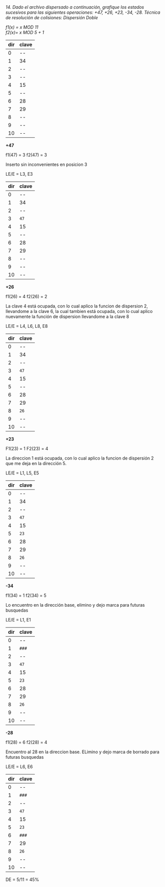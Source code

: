 *14. Dado el archivo dispersado a continuación, grafique los estados sucesivos para las
siguientes operaciones: +47, +26, +23, -34, -28.
Técnica de resolución de colisiones: Dispersión Doble*

*f1(x) = x MOD 11*<br>
*f2(x)= x MOD 5 + 1*

|dir|clave|
| -- | -- |
| 0 | -- |
| 1 | 34 |
| 2 | -- |
| 3 | -- |
| 4 | 15 |
| 5 | -- |
| 6 | 28 |
| 7 | 29 |
| 8 | -- |
| 9 | -- |
| 10 | -- |

**+47**

f1(47) = 3
f2(47) = 3

Inserto sin inconvenientes en posicion 3

LE/E = L3, E3

|dir|clave|
| -- | -- |
| 0 | -- |
| 1 | 34 |
| 2 | -- |
| 3 | `47` |
| 4 | 15 |
| 5 | -- |
| 6 | 28 |
| 7 | 29 |
| 8 | -- |
| 9 | -- |
| 10 | -- |

**+26**

f1(26) = 4
f2(26) = 2

La clave 4 está ocupada, con lo cual aplico la funcion de dispersion 2, llevandome a la clave 6, la cual tambien está ocupada, con lo cual aplico nuevamente la función de dispersion llevandome a la clave 8

LE/E = L4, L6, L8, E8

|dir|clave|
| -- | -- |
| 0 | -- |
| 1 | 34 |
| 2 | -- |
| 3 | `47` |
| 4 | 15 |
| 5 | -- |
| 6 | 28 |
| 7 | 29 |
| 8 | `26` |
| 9 | -- |
| 10 | -- |

**+23**

F1(23) = 1
F2(23) = 4

La direccion 1 está ocupada, con lo cual aplico la funcion de dispersión 2 que me deja en la dirección 5.

LE/E =  L1, L5, E5

|dir|clave|
| -- | -- |
| 0 | -- |
| 1 | 34 |
| 2 | -- |
| 3 | `47` |
| 4 | 15 |
| 5 | `23` |
| 6 | 28 |
| 7 | 29 |
| 8 | `26` |
| 9 | -- |
| 10 | -- |

**-34**

f1(34) = 1
f2(34) = 5

Lo encuentro en la dirección base, elimino y dejo marca para futuras busquedas

LE/E = L1, E1

|dir|clave|
| -- | -- |
| 0 | -- |
| 1 | `###` |
| 2 | -- |
| 3 | `47` |
| 4 | 15 |
| 5 | `23` |
| 6 | 28 |
| 7 | 29 |
| 8 | `26` |
| 9 | -- |
| 10 | -- |

**-28**

f1(28) = 6
f2(28) = 4

Encuentro al 28 en la direccion base. ELimino y dejo marca de borrado para futuras busquedas

LE/E = L6, E6

|dir|clave|
| -- | -- |
| 0 | -- |
| 1 | `###` |
| 2 | -- |
| 3 | `47` |
| 4 | 15 |
| 5 | `23` |
| 6 | `###` |
| 7 | 29 |
| 8 | `26` |
| 9 | -- |
| 10 | -- |

DE = 5/11 = 45%
